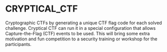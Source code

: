 # CRYPTICAL_CTF
Cryptographic CTFs by generating a unique CTF flag code for each solved challenge. Cryptical CTF can run it in a special configuration that allows Capture-the-Flag (CTF) events to be used. This will bring some extra motivation and fun competition to a security training or workshop for the participants. 
